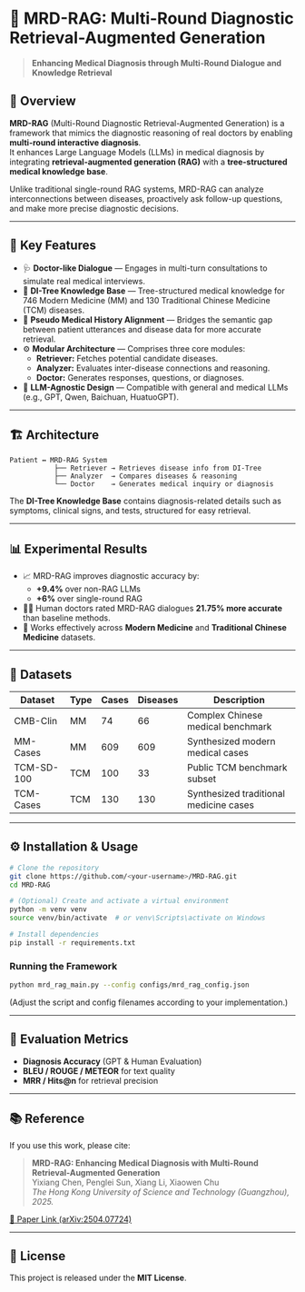 # 🧠 MRD-RAG: Multi-Round Diagnostic Retrieval-Augmented Generation

> **Enhancing Medical Diagnosis through Multi-Round Dialogue and Knowledge Retrieval**

## 📘 Overview

**MRD-RAG** (Multi-Round Diagnostic Retrieval-Augmented Generation) is a framework that mimics the diagnostic reasoning of real doctors by enabling **multi-round interactive diagnosis**.  
It enhances Large Language Models (LLMs) in medical diagnosis by integrating **retrieval-augmented generation (RAG)** with a **tree-structured medical knowledge base**.

Unlike traditional single-round RAG systems, MRD-RAG can analyze interconnections between diseases, proactively ask follow-up questions, and make more precise diagnostic decisions.

---

## 🚀 Key Features

- 🩺 **Doctor-like Dialogue** — Engages in multi-turn consultations to simulate real medical interviews.  
- 🌳 **DI-Tree Knowledge Base** — Tree-structured medical knowledge for 746 Modern Medicine (MM) and 130 Traditional Chinese Medicine (TCM) diseases.  
- 🧩 **Pseudo Medical History Alignment** — Bridges the semantic gap between patient utterances and disease data for more accurate retrieval.  
- ⚙️ **Modular Architecture** — Comprises three core modules:
  - **Retriever:** Fetches potential candidate diseases.
  - **Analyzer:** Evaluates inter-disease connections and reasoning.
  - **Doctor:** Generates responses, questions, or diagnoses.  
- 🧠 **LLM-Agnostic Design** — Compatible with general and medical LLMs (e.g., GPT, Qwen, Baichuan, HuatuoGPT).

---

## 🏗️ Architecture

```plaintext
Patient ↔ MRD-RAG System
           ├── Retriever → Retrieves disease info from DI-Tree
           ├── Analyzer  → Compares diseases & reasoning
           └── Doctor    → Generates medical inquiry or diagnosis
```

The **DI-Tree Knowledge Base** contains diagnosis-related details such as symptoms, clinical signs, and tests, structured for easy retrieval.

---

## 📊 Experimental Results

- 📈 MRD-RAG improves diagnostic accuracy by:
  - **+9.4%** over non-RAG LLMs  
  - **+6%** over single-round RAG  
- 👨‍⚕️ Human doctors rated MRD-RAG dialogues **21.75% more accurate** than baseline methods.
- 🧮 Works effectively across **Modern Medicine** and **Traditional Chinese Medicine** datasets.

---

## 🧬 Datasets

| Dataset | Type | Cases | Diseases | Description |
|----------|------|--------|-----------|--------------|
| CMB-Clin | MM | 74 | 66 | Complex Chinese medical benchmark |
| MM-Cases | MM | 609 | 609 | Synthesized modern medical cases |
| TCM-SD-100 | TCM | 100 | 33 | Public TCM benchmark subset |
| TCM-Cases | TCM | 130 | 130 | Synthesized traditional medicine cases |

---

## ⚙️ Installation & Usage

```bash
# Clone the repository
git clone https://github.com/<your-username>/MRD-RAG.git
cd MRD-RAG

# (Optional) Create and activate a virtual environment
python -m venv venv
source venv/bin/activate  # or venv\Scripts\activate on Windows

# Install dependencies
pip install -r requirements.txt
```

### Running the Framework

```bash
python mrd_rag_main.py --config configs/mrd_rag_config.json
```

(Adjust the script and config filenames according to your implementation.)

---

## 🧪 Evaluation Metrics

- **Diagnosis Accuracy** (GPT & Human Evaluation)
- **BLEU / ROUGE / METEOR** for text quality
- **MRR / Hits@n** for retrieval precision

---

## 📚 Reference

If you use this work, please cite:

> **MRD-RAG: Enhancing Medical Diagnosis with Multi-Round Retrieval-Augmented Generation**  
> Yixiang Chen, Penglei Sun, Xiang Li, Xiaowen Chu  
> *The Hong Kong University of Science and Technology (Guangzhou), 2025.*

[📄 Paper Link (arXiv:2504.07724)](https://arxiv.org/abs/2504.07724)

---

## 🧩 License

This project is released under the **MIT License**.

